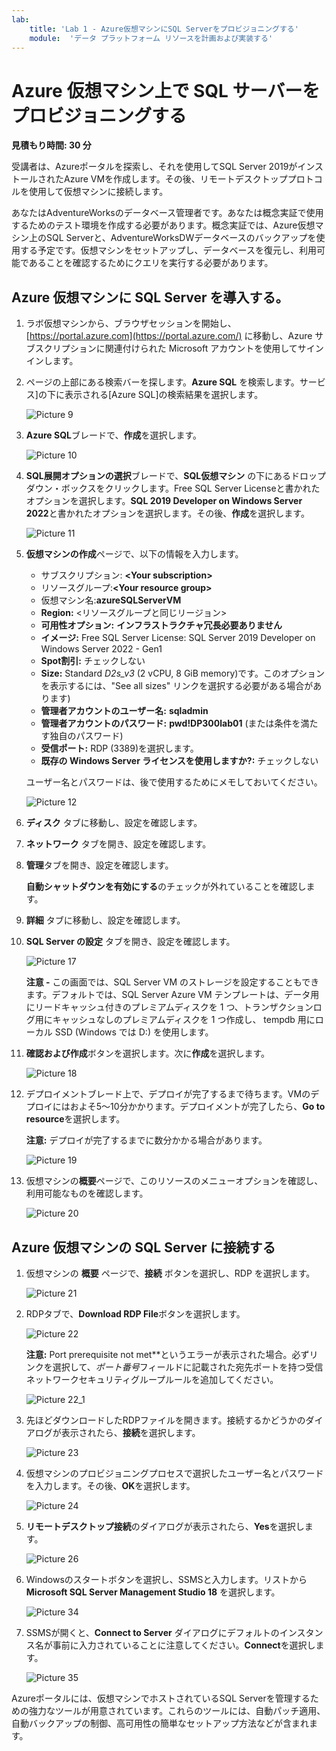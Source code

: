 ```yaml
---
lab:
    title: 'Lab 1 - Azure仮想マシンにSQL Serverをプロビジョニングする'
    module:  'データ プラットフォーム リソースを計画および実装する'
---
```


# Azure 仮想マシン上で SQL サーバーをプロビジョニングする

**見積もり時間: 30 分**

受講者は、Azureポータルを探索し、それを使用してSQL Server 2019がインストールされたAzure VMを作成します。その後、リモートデスクトッププロトコルを使用して仮想マシンに接続します。

あなたはAdventureWorksのデータベース管理者です。あなたは概念実証で使用するためのテスト環境を作成する必要があります。概念実証では、Azure仮想マシン上のSQL Serverと、AdventureWorksDWデータベースのバックアップを使用する予定です。仮想マシンをセットアップし、データベースを復元し、利用可能であることを確認するためにクエリを実行する必要があります。

## Azure 仮想マシンに SQL Server を導入する。

1. ラボ仮想マシンから、ブラウザセッションを開始し、[https://portal.azure.com](https://portal.azure.com/) に移動し、Azure サブスクリプションに関連付けられた Microsoft アカウントを使用してサインインします。


1. ページの上部にある検索バーを探します。**Azure SQL** を検索します。サービス]の下に表示される[Azure SQL]の検索結果を選択します。

    ![Picture 9](../images/dp-300-module-01-lab-09.png)

1. **Azure SQL**ブレードで、**作成**を選択します。

    ![Picture 10](../images/dp-300-module-01-lab-10.png)

1. **SQL展開オプションの選択**ブレードで、**SQL仮想マシン** の下にあるドロップダウン・ボックスをクリックします。Free SQL Server Licenseと書かれたオプションを選択します。**SQL 2019 Developer on Windows Server 2022**と書かれたオプションを選択します。その後、**作成**を選択します。

    ![Picture 11](../images/dp-300-module-01-lab-11.png)

1. **仮想マシンの作成**ページで、以下の情報を入力します。

    - サブスクリプション: **&lt;Your subscription&gt;**
    - リソースグループ:**&lt;Your resource group&gt;**
    - 仮想マシン名:**azureSQLServerVM**
    - **Region:** &lt;リソースグループと同じリージョン&gt;
    - **可用性オプション:** **インフラストラクチャ冗長必要ありません**
    - **イメージ:** Free SQL Server License: SQL Server 2019 Developer on Windows Server 2022 - Gen1
    - **Spot割引:** チェックしない
    - **Size:** Standard *D2s_v3* (2 vCPU, 8 GiB memory)です。このオプションを表示するには、"See all sizes" リンクを選択する必要がある場合があります)
    - **管理者アカウントのユーザー名:** **sqladmin**
    - **管理者アカウントのパスワード:** **pwd!DP300lab01** (または条件を満たす独自のパスワード)
    - **受信ポート:** RDP (3389)を選択します。
    - **既存の Windows Server ライセンスを使用しますか?:** チェックしない

    ユーザー名とパスワードは、後で使用するためにメモしておいてください。

    ![Picture 12](../images/dp-300-module-01-lab-12.png)

1. **ディスク** タブに移動し、設定を確認します。


1. **ネットワーク** タブを開き、設定を確認します。


1. **管理**タブを開き、設定を確認します。

    **自動シャットダウンを有効にする**のチェックが外れていることを確認します。

1. **詳細** タブに移動し、設定を確認します。

1. **SQL Server の設定** タブを開き、設定を確認します。

    ![Picture 17](../images/dp-300-module-01-lab-17.png)

    **注意 -** この画面では、SQL Server VM のストレージを設定することもできます。デフォルトでは、SQL Server Azure VM テンプレートは、データ用にリードキャッシュ付きのプレミアムディスクを 1 つ、トランザクションログ用にキャッシュなしのプレミアムディスクを 1 つ作成し、 tempdb 用にローカル SSD (Windows では D:\) を使用します。

1. **確認および作成**ボタンを選択します。次に**作成**を選択します。

    ![Picture 18](../images/dp-300-module-01-lab-18.png)

1. デプロイメントブレード上で、デプロイが完了するまで待ちます。VMのデプロイにはおよそ5～10分かかります。デプロイメントが完了したら、**Go to resource**を選択します。

    **注意:** デプロイが完了するまでに数分かかる場合があります。

    ![Picture 19](../images/dp-300-module-01-lab-19.png)

1. 仮想マシンの**概要**ページで、このリソースのメニューオプションを確認し、利用可能なものを確認します。

    ![Picture 20](../images/dp-300-module-01-lab-20.png)

## Azure 仮想マシンの SQL Server に接続する

1. 仮想マシンの **概要** ページで、**接続** ボタンを選択し、RDP を選択します。

    ![Picture 21](../images/dp-300-module-01-lab-21.png)

1. RDPタブで、**Download RDP File**ボタンを選択します。

    ![Picture 22](../images/dp-300-module-01-lab-22.png)

    **注意:** Port prerequisite not met**というエラーが表示された場合。必ずリンクを選択して、*ポート番号*フィールドに記載された宛先ポートを持つ受信ネットワークセキュリティグループルールを追加してください。

    ![Picture 22_1](../images/dp-300-module-01-lab-22_1.png)


1. 先ほどダウンロードしたRDPファイルを開きます。接続するかどうかのダイアログが表示されたら、**接続**を選択します。

    ![Picture 23](../images/dp-300-module-01-lab-23.png)

1. 仮想マシンのプロビジョニングプロセスで選択したユーザー名とパスワードを入力します。その後、**OK**を選択します。

    ![Picture 24](../images/dp-300-module-01-lab-24.png)

1. **リモートデスクトップ接続**のダイアログが表示されたら、**Yes**を選択します。

    ![Picture 26](../images/dp-300-module-01-lab-26.png)

1. Windowsのスタートボタンを選択し、SSMSと入力します。リストから **Microsoft SQL Server Management Studio 18** を選択します。 

    ![Picture 34](../images/dp-300-module-01-lab-34.png)

1. SSMSが開くと、**Connect to Server** ダイアログにデフォルトのインスタンス名が事前に入力されていることに注意してください。**Connect**を選択します。

    ![Picture 35](../images/dp-300-module-01-lab-35.png)

Azureポータルには、仮想マシンでホストされているSQL Serverを管理するための強力なツールが用意されています。これらのツールには、自動パッチ適用、自動バックアップの制御、高可用性の簡単なセットアップ方法などが含まれます。
